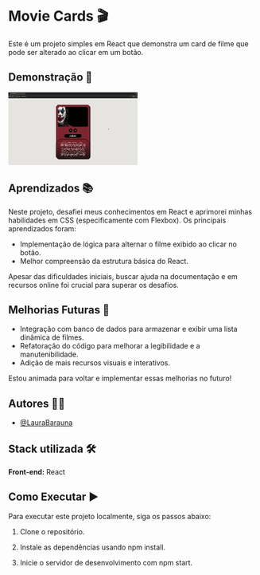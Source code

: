 
# Movie Cards 🎬 

Este é um projeto simples em React que demonstra um card de filme que pode ser alterado ao clicar em um botão.


## Demonstração 🎥

![Demonstração do Projeto](https://github.com/LauraBarauna/MovieCards/blob/main/src/assets/images/movie-cards.gif)


## Aprendizados 📚
Neste projeto, desafiei meus conhecimentos em React e aprimorei minhas habilidades em CSS (especificamente com Flexbox). Os principais aprendizados foram:

- Implementação de lógica para alternar o filme exibido ao clicar no botão.
- Melhor compreensão da estrutura básica do React.

Apesar das dificuldades iniciais, buscar ajuda na documentação e em recursos online foi crucial para superar os desafios.


## Melhorias Futuras 🔮

- Integração com banco de dados para armazenar e exibir uma lista dinâmica de filmes.
- Refatoração do código para melhorar a legibilidade e a manutenibilidade.
- Adição de mais recursos visuais e interativos.

Estou animada para voltar e implementar essas melhorias no futuro!

## Autores 🧑‍💻

- [@LauraBarauna](https://github.com/LauraBarauna)


## Stack utilizada 🛠️

**Front-end:** React



## Como Executar ▶️

Para executar este projeto localmente, siga os passos abaixo:

1. Clone o repositório.

2. Instale as dependências usando npm install.

3. Inicie o servidor de desenvolvimento com npm start.
